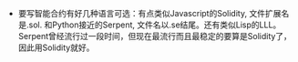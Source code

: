 - 要写智能合约有好几种语言可选：有点类似Javascript的Solidity, 文件扩展名是.sol. 和Python接近的Serpent, 文件名以.se结尾。还有类似Lisp的LLL。Serpent曾经流行过一段时间，但现在最流行而且最稳定的要算是Solidity了，因此用Solidity就好。
